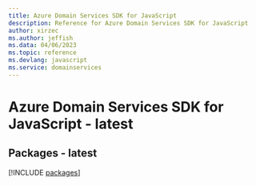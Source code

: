 ```yaml
---
title: Azure Domain Services SDK for JavaScript
description: Reference for Azure Domain Services SDK for JavaScript
author: xirzec
ms.author: jeffish
ms.data: 04/06/2023
ms.topic: reference
ms.devlang: javascript
ms.service: domainservices
---
```

# Azure Domain Services SDK for JavaScript - latest
## Packages - latest
[!INCLUDE [packages](domain-services-index.md)]